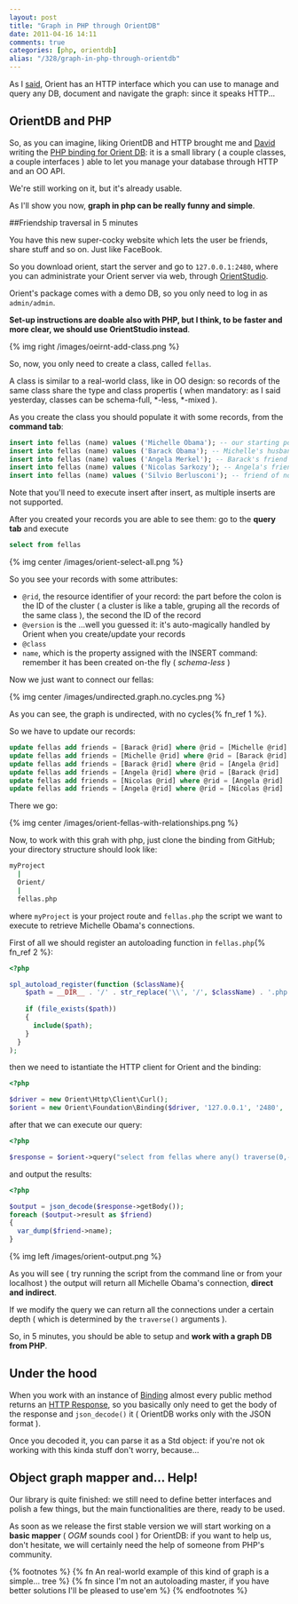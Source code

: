 ```yaml
---
layout: post
title: "Graph in PHP through OrientDB"
date: 2011-04-16 14:11
comments: true
categories: [php, orientdb]
alias: "/328/graph-in-php-through-orientdb"
---
```


As I [said](http://www.odino.org/327/graph-databases-orientdb-to-the-rescue), Orient has an HTTP interface which you can use to manage and query any DB, document and navigate the graph: since it speaks HTTP...
<!-- more -->

## OrientDB and PHP

So, as you can imagine, liking OrientDB and HTTP brought me and [David](http://www.davidfunaro.com/) writing the [PHP binding for Orient DB](https://github.com/odino/Orient/tree/beta-1): it is a small library ( a couple classes, a couple interfaces ) able to let you manage your database through HTTP and an OO API.

We're still working on it, but it's already usable.

As I'll show you now, **graph in php can be really funny and simple**.

##Friendship traversal in 5 minutes

You have this new super-cocky website which lets the user be friends, share stuff and so on. Just like FaceBook.

So you download orient, start the server and go to `127.0.0.1:2480`, where you can administrate your Orient server via web, through [OrientStudio](http://code.google.com/p/orient/wiki/OrientDB_Studio).

Orient's package comes with a demo DB, so you only need to log in as `admin/admin`.

**Set-up instructions are doable also with PHP, but I think, to be faster and more clear, we should use OrientStudio instead**.

{% img right /images/oeirnt-add-class.png %}

So, now, you only need to create a class, called `fellas`.

A class is similar to a real-world class, like in OO design: so records of the same class share the type and class propertis ( when mandatory: as I said yesterday, classes can be schema-full, *-less, *-mixed ).

As you create the class you should populate it with some records, from the **command tab**:

``` sql
insert into fellas (name) values ('Michelle Obama'); -- our starting point
insert into fellas (name) values ('Barack Obama'); -- Michelle's husband ( =  friend )
insert into fellas (name) values ('Angela Merkel'); -- Barack's friend
insert into fellas (name) values ('Nicolas Sarkozy'); -- Angela's friend
insert into fellas (name) values ('Silvio Berlusconi'); -- friend of no one
```

Note that you'll need to execute insert after insert, as multiple inserts are not supported.

After you created your records you are able to see them: go to the **query tab** and execute

``` sql
select from fellas
```

{% img center /images/orient-select-all.png %}

So you see your records with some attributes:

* `@rid`, the resource identifier of your record: the part before the colon is the ID of the cluster ( a cluster is like a table, gruping all the records of the same class ), the second the ID of the record
* `@version` is the ...well you guessed it: it's auto-magically handled by Orient when you create/update your records
* `@class`
* `name`, which is the property assigned with the INSERT command: remember it has been created on-the fly ( *schema-less* )

Now we just want to connect our fellas:

{% img center /images/undirected.graph.no.cycles.png %}

As you can see, the graph is undirected, with no cycles{% fn_ref 1 %}.

So we have to update our records:

``` sql
update fellas add friends = [Barack @rid] where @rid = [Michelle @rid]
update fellas add friends = [Michelle @rid] where @rid = [Barack @rid]
update fellas add friends = [Barack @rid] where @rid = [Angela @rid]
update fellas add friends = [Angela @rid] where @rid = [Barack @rid]
update fellas add friends = [Nicolas @rid] where @rid = [Angela @rid]
update fellas add friends = [Angela @rid] where @rid = [Nicolas @rid]
```

There we go:

{% img center /images/orient-fellas-with-relationships.png %}

Now, to work with this grah with php, just clone the binding from GitHub; your directory structure should look like:

``` bash
myProject
  |
  Orient/
  |
  fellas.php 
```

where `myProject` is your project route and `fellas.php` the script we want to execute to retrieve Michelle Obama's connections.

First of all we should register an autoloading function in `fellas.php`{% fn_ref 2 %}:

``` php
<?php

spl_autoload_register(function ($className){
    $path = __DIR__ . '/' . str_replace('\\', '/', $className) . '.php';
 
    if (file_exists($path))
    {
      include($path);
    }
  }
);
```

then we need to istantiate the HTTP client for Orient and the binding:

``` php
<?php

$driver = new Orient\Http\Client\Curl();
$orient = new Orient\Foundation\Binding($driver, '127.0.0.1', '2480', 'admin', 'admin', 'demo');
```

after that we can execute our query:

``` php
<?php

$response = $orient->query("select from fellas where any() traverse(0,-1) ( @rid = [Michelle @rid] ) and @rid <> [Michelle @rid]");
```

and output the results:

``` php
<?php

$output = json_decode($response->getBody());
foreach ($output->result as $friend)
{
  var_dump($friend->name);
}
```

{% img left /images/orient-output.png %}

As you will see ( try running the script from the command line or from your localhost ) the output will return all Michelle Obama's connection, **direct and indirect**.

If we modify the query we can return all the connections under a certain depth ( which is determined by the `traverse()` arguments ).

So, in 5 minutes, you should be able to setup and **work with a graph DB from PHP**.

## Under the hood

When you work with an instance of [Binding](https://github.com/odino/Orient/tree/beta-1/Orient/Foundation/Binding.php) almost every public method returns an [HTTP Response](https://github.com/odino/Orient/tree/beta-1/Orient/Http/Response.php), so you basically only need to get the body of the response and `json_decode()` it ( OrientDB works only with the JSON format ).

Once you decoded it, you can parse it as a Std object: if you're not ok working with this kinda stuff don't worry, because...

## Object graph mapper and... Help!

Our library is quite finished: we still need to define better interfaces and polish a few things, but the main functionalities are there, ready to be used.

As soon as we release the first stable version we will start working on a **basic mapper** ( *OGM* sounds cool ) for OrientDB: if you want to help us, don't hesitate, we will certainly need the help of someone from PHP's community.

{% footnotes %}
  {% fn An real-world example of this kind of graph is a simple... tree %}
  {% fn since I'm not an autoloading master, if you have better solutions I'll be pleased to use'em %}
{% endfootnotes %}